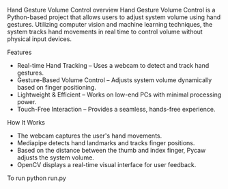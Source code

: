  Hand Gesture Volume Control
overview
Hand Gesture Volume Control is a Python-based project that allows users to adjust system volume using hand gestures. Utilizing computer vision and machine learning techniques, the system tracks hand movements in real time to control volume without physical input devices.

Features
- Real-time Hand Tracking – Uses a webcam to detect and track hand gestures.
- Gesture-Based Volume Control – Adjusts system volume dynamically based on finger positioning.
- Lightweight & Efficient – Works on low-end PCs with minimal processing power.
- Touch-Free Interaction – Provides a seamless, hands-free experience.

How It Works
- The webcam captures the user's hand movements.
- Mediapipe detects hand landmarks and tracks finger positions.
- Based on the distance between the thumb and index finger, Pycaw adjusts the system volume.
- OpenCV displays a real-time visual interface for user feedback.

To run 
python run.py

